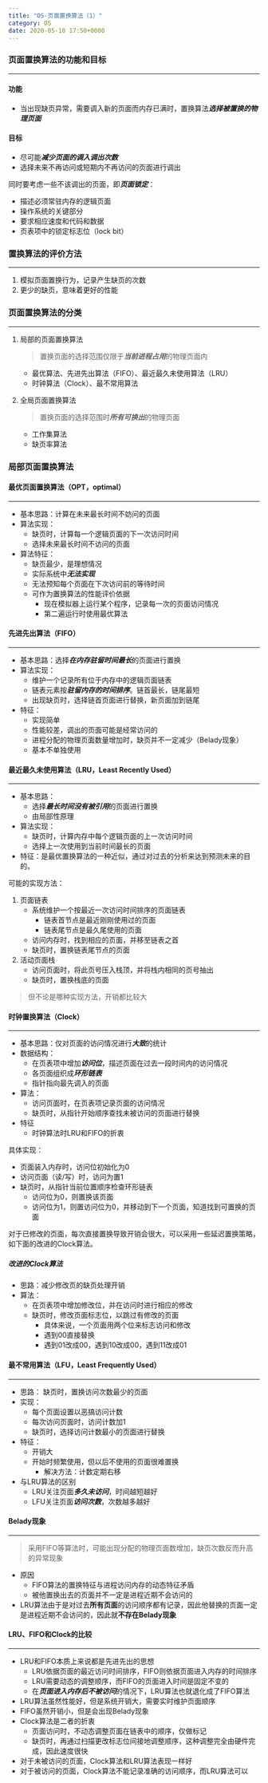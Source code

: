 ```yaml
---
title: "OS-页面置换算法（1）"
category: OS
date: 2020-05-10 17:50+0000
---
```


### 页面置换算法的功能和目标

---

#### 功能

+ 当出现缺页异常，需要调入新的页面而内存已满时，置换算法***选择被置换的物理页面***

#### 目标

+ 尽可能***减少页面的调入调出次数***
+ 选择未来不再访问或短期内不再访问的页面进行调出

同时要考虑一些不该调出的页面，即***页面锁定***：

+ 描述必须常驻内存的逻辑页面
+ 操作系统的关键部分
+ 要求相应速度和代码和数据
+ 页表项中的锁定标志位（lock bit）



### 置换算法的评价方法

---

1. 模拟页面置换行为，记录产生缺页的次数
2. 更少的缺页，意味着更好的性能



### 页面置换算法的分类

---

1. 局部的页面置换算法

    > 置换页面的选择范围仅限于***当前进程占用***的物理页面内

    + 最优算法、先进先出算法（FIFO）、最近最久未使用算法（LRU）
    + 时钟算法（Clock）、最不常用算法

2. 全局页面置换算法

    > 置换页面的选择范围时***所有可换出***的物理页面

    + 工作集算法
    + 缺页率算法



### 局部页面置换算法



#### 最优页面置换算法（OPT，optimal）

---

+ 基本思路：计算在未来最长时间不妨问的页面
+ 算法实现：
    + 缺页时，计算每一个逻辑页面的下一次访问时间
    + 选择未来最长时间不访问的页面
+ 算法特征：
    + 缺页最少，是理想情况
    + 实际系统中***无法实现***
    + 无法预知每个页面在下次访问前的等待时间
    + 可作为置换算法的性能评价依据
        + 现在模拟器上运行某个程序，记录每一次的页面访问情况
        + 第二遍运行时使用最优算法



#### 先进先出算法（FIFO）

---

+ 基本思路：选择***在内存驻留时间最长***的页面进行置换
+ 算法实现：
    + 维护一个记录所有位于内存中的逻辑页面链表
    + 链表元素按***驻留内存的时间排序***。链首最长，链尾最短
    + 出现缺页时，选择链首页面进行替换，新页面加到链尾
+ 特征：
    + 实现简单
    + 性能较差，调出的页面可能是经常访问的
    + 进程分配的物理页面数量增加时，缺页并不一定减少（Belady现象）
    + 基本不单独使用



#### 最近最久未使用算法（LRU，Least Recently Used）

---

+ 基本思路：
    + 选择***最长时间没有被引用***的页面进行置换
    + 由局部性原理
+ 算法实现：
    + 缺页时，计算内存中每个逻辑页面的上一次访问时间
    + 选择上一次使用到当前时间最长的页面
+ 特征：是最优置换算法的一种近似，通过对过去的分析来达到预测未来的目的。

可能的实现方法：

1. 页面链表
    + 系统维护一个按最近一次访问时间排序的页面链表
        + 链表首节点是最近刚刚使用过的页面
        + 链表尾节点是最久尾使用的页面
    + 访问内存时，找到相应的页面，并移至链表之首
    + 缺页时，置换链表尾节点的页面
2. 活动页面栈
    + 访问页面时，将此页号压入栈顶，并将栈内相同的页号抽出
    + 缺页时，置换栈底的页面

> 但不论是哪种实现方法，开销都比较大



#### 时钟置换算法（Clock）

---

+ 基本思路：仅对页面的访问情况进行***大致***的统计
+ 数据结构：
    + 在页表项中增加***访问位***，描述页面在过去一段时间内的访问情况
    + 各页面组织成***环形链表***
    + 指针指向最先调入的页面
+ 算法：
    + 访问页面时，在页表项记录页面的访问情况
    + 缺页时，从指针开始顺序查找未被访问的页面进行替换
+ 特征
    + 时钟算法时LRU和FIFO的折衷

具体实现：

+ 页面装入内存时，访问位初始化为0
+ 访问页面（读/写）时，访问为置1
+ 缺页时，从指针当前位置顺序检查环形链表
    + 访问位为0，则置换该页面
    + 访问位为1，则置访问位为0，并移动到下一个页面，知道找到可置换的页面

对于已修改的页面，每次直接置换导致开销会很大，可以采用一些延迟置换策略，如下面的改进的Clock算法。



##### 改进的Clock算法

+ 思路：减少修改页的缺页处理开销
+ 算法：
    + 在页表项中增加修改位，并在访问时进行相应的修改
    + 缺页时，修改页面标志位，以跳过有修改的页面
        + 具体来说，一个页面用两个位来标志访问和修改
        + 遇到00直接替换
        + 遇到01改成00，遇到10改成00，遇到11改成01



#### 最不常用算法（LFU，Least Frequently Used）

---

+ 思路： 缺页时，置换访问次数最少的页面
+ 实现：
    + 每个页面设置以恶搞访问计数
    + 每次访问页面时，访问计数加1
    + 缺页时，选择访问计数最小的页面进行替换
+ 特征：
    + 开销大
    + 开始时频繁使用，但以后不使用的页面很难置换
        + 解决方法：计数定期右移
+ 与LRU算法的区别
    + LRU关注页面***多久未访问***，时间越短越好
    + LFU关注页面***访问次数***，次数越多越好



#### Belady现象

---

> 采用FIFO等算法时，可能出现分配的物理页面数增加，缺页次数反而升高的异常现象

+ 原因
    + FIFO算法的置换特征与进程访问内存的动态特征矛盾
    + 被他置换出去的页面并不一定是进程近期不会访问的
+ LRU算法由于是对过去**所有页面**的访问顺序都有记录，因此他替换的页面一定是进程近期不会访问的，因此就**不存在Belady现象**



#### LRU、FIFO和Clock的比较

---

+ LRU和FIFO本质上来说都是先进先出的思想
    + LRU依据页面的最近访问时间排序，FIFO则依据页面进入内存的时间排序
    + LRU需要动态的调整顺序，而FIFO的页面进入时间是固定不变的
    + 在***页面进入内存后不被访问***的情况下，LRU算法也就退化成了FIFO算法
+ LRU算法虽然性能好，但是系统开销大，需要实时维护页面顺序
+ FIFO虽然开销小，但是会出现Belady现象
+ Clock算法是二者的折衷
    + 页面访问时，不动态调整页面在链表中的顺序，仅做标记
    + 缺页时，再通过扫描更改标志位间接地调整顺序，这种调整完全由硬件完成，因此速度很快
+ 对于未被访问的页面，Clock算法和LRU算法表现一样好
+ 对于被访问的页面，Clock算法不能记录准确的访问顺序，而LRU算法可以

